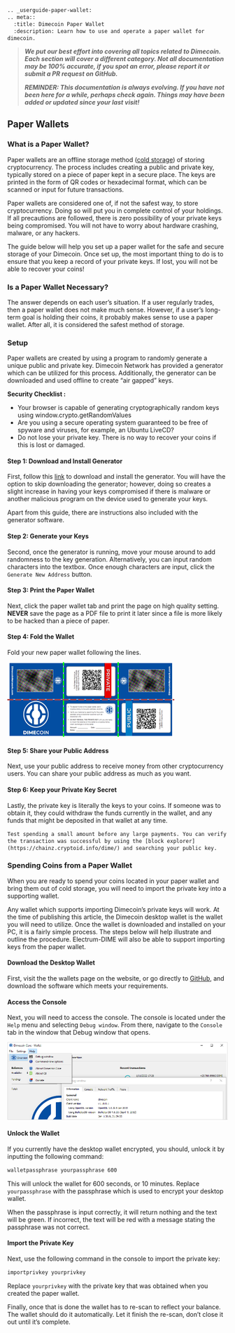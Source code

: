 ```{eval-rst}
.. _userguide-paper-wallet:
.. meta::
  :title: Dimecoin Paper Wallet
  :description: Learn how to use and operate a paper wallet for dimecoin.
```

> ***We put our best effort into covering all topics related to Dimecoin. Each section will cover a different category. Not all documentation may be 100% accurate, if you spot an error, please report it or submit a PR request on GitHub.***
>
> ***REMINDER: This documentation is always evolving. If you have not been here for a while, perhaps check again. Things may have been added or updated since your last visit!***

## Paper Wallets

### What is a Paper Wallet?


Paper wallets are an offline storage method ([cold storage](../resources/glossary.md#cold-storage)) of storing cryptocurrency. The process includes creating a public and private key, typically stored on a piece of paper kept in a secure place. The keys are printed in the form of QR codes or hexadecimal format, which can be scanned or input for future transactions.

Paper wallets are considered one of, if not the safest way, to store cryptocurrency. Doing so will put you in complete control of your holdings. If all precautions are followed, there is zero possibility of your private keys being compromised. You will not have to worry about hardware crashing, malware, or any hackers.

The guide below will help you set up a paper wallet for the safe and secure storage of your Dimecoin. Once set up, the most important thing to do is to ensure that you keep a record of your private keys. If lost, you will not be able to recover your coins!

### Is a Paper Wallet Necessary?

The answer depends on each user’s situation. If a user regularly trades, then a paper wallet does not make much sense. However, if a user’s long-term goal is holding their coins, it probably makes sense to use a paper wallet. After all, it is considered the safest method of storage.

### Setup

Paper wallets are created by using a program to randomly generate a unique public and private key. Dimecoin Network has provided a generator which can be utilized for this process. Additionally, the generator can be downloaded and used offline to create “air gapped” keys.

**Security Checklist :**

* Your browser is capable of generating cryptographically random keys using window.crypto.getRandomValues
* Are you using a secure operating system guaranteed to be free of spyware and viruses, for example, an Ubuntu LiveCD?
* Do not lose your private key. There is no way to recover your coins if this is lost or damaged.

#### Step 1: Download and Install Generator

First, follow this [link](https://www.dimecoinnetwork.com/wp-content/uploads/2021/03/dimecoin_paper_wallet_creator_1_0_0.zip) to download and install the generator. You will have the option to skip downloading the generator; however, doing so creates a slight increase in having your keys compromised if there is malware or another malicious program on the device used to generate your keys.

Apart from this guide, there are instructions also included with the generator software.

#### Step 2: Generate your Keys

Second, once the generator is running, move your mouse around to add randomness to the key generation. Alternatively, you can input random characters into the textbox. Once enough characters are input, click the `Generate New Address` button.

#### Step 3: Print the Paper Wallet

Next, click the paper wallet tab and print the page on high quality setting. **NEVER** save the page as a PDF file to print it later since a file is more likely to be hacked than a piece of paper.


#### Step 4: Fold the Wallet

Fold your new paper wallet following the lines.

![Paper Wallet Folding Instructions](../../img/dev/foldinginstructions.png)

#### Step 5: Share your Public Address

Next, use your public address to receive money from other cryptocurrency users. You can share your public address as much as you want.

#### Step 6: Keep your Private Key Secret

Lastly, the private key is literally the keys to your coins. If someone was to obtain it, they could withdraw the funds currently in the wallet, and any funds that might be deposited in that wallet at any time.

```{tip}
Test spending a small amount before any large payments. You can verify the transaction was successful by using the [block explorer](https://chainz.cryptoid.info/dime/) and searching your public key.
```

### Spending Coins from a Paper Wallet

When you are ready to spend your coins located in your paper wallet and bring them out of cold storage, you will need to import the private key into a supporting wallet.

Any wallet which supports importing Dimecoin’s private keys will work. At the time of publishing this article, the Dimecoin desktop wallet is the wallet you will need to utilize. Once the wallet is downloaded and installed on your PC, it is a fairly simple process. The steps below will help illustrate and outline the procedure. Electrum-DIME will also be able to support importing keys from the paper wallet.

#### Download the Desktop Wallet

First, visit the the wallets page on the website, or go directly to [GitHub](https://github.com/dime-coin/dimecoin/releases/latest), and download the software which meets your requirements.

#### Access the Console

Next, you will need to access the console. The console is located under the `Help` menu and selecting `Debug window`. From there, navigate to the `Console` tab in the window that Debug window that opens.

![Debug Console Access](../../img/dev/debug-console-help-tab.png)

#### Unlock the Wallet

If you currently have the desktop wallet encrypted, you should, unlock it by inputting the following command:

``` bash
walletpassphrase yourpassphrase 600
```

This will unlock the wallet for 600 seconds, or 10 minutes. Replace `yourpassphrase` with the passphrase which is used to encrypt your desktop wallet.

When the passphrase is input correctly, it will return nothing and the text will be green. If incorrect, the text will be red with a message stating the passphrase was not correct.

#### Import the Private Key

Next, use the following command in the console to import the private key:

``` bash
importprivkey yourprivkey
```

Replace `yourprivkey` with the private key that was obtained when you created the paper wallet.

Finally, once that is done the wallet has to re-scan to reflect your balance. The wallet should do it automatically. Let it finish the re-scan, don’t close it out until it’s complete.
